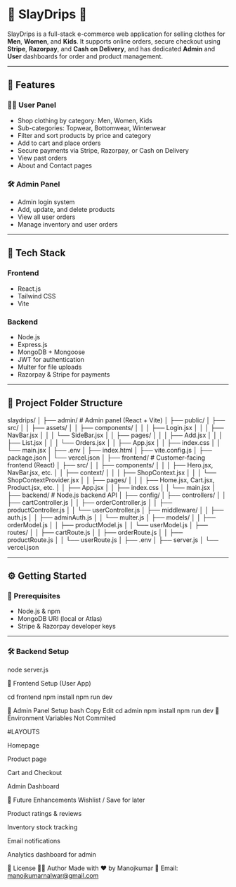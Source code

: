 

# 🧢 SlayDrips 👗

SlayDrips is a full-stack e-commerce web application for selling clothes for **Men**, **Women**, and **Kids**. It supports online orders, secure checkout using **Stripe**, **Razorpay**, and **Cash on Delivery**, and has dedicated **Admin** and **User** dashboards for order and product management.

---

## 🚀 Features

### 👨‍💻 User Panel
- Shop clothing by category: Men, Women, Kids
- Sub-categories: Topwear, Bottomwear, Winterwear
- Filter and sort products by price and category
- Add to cart and place orders
- Secure payments via Stripe, Razorpay, or Cash on Delivery
- View past orders
- About and Contact pages

### 🛠️ Admin Panel
- Admin login system
- Add, update, and delete products
- View all user orders
- Manage inventory and user orders

---

## 🧱 Tech Stack

### Frontend
- React.js
- Tailwind CSS
- Vite

### Backend
- Node.js
- Express.js
- MongoDB + Mongoose
- JWT for authentication
- Multer for file uploads
- Razorpay & Stripe for payments

---

## 📁 Project Folder Structure

slaydrips/
│
├── admin/ # Admin panel (React + Vite)
│ ├── public/
│ ├── src/
│ │ ├── assets/
│ │ ├── components/
│ │ │ ├── Login.jsx
│ │ │ ├── NavBar.jsx
│ │ │ └── SideBar.jsx
│ │ ├── pages/
│ │ │ ├── Add.jsx
│ │ │ ├── List.jsx
│ │ │ └── Orders.jsx
│ │ ├── App.jsx
│ │ ├── index.css
│ │ └── main.jsx
│ ├── .env
│ ├── index.html
│ ├── vite.config.js
│ ├── package.json
│ └── vercel.json
│
├── frontend/ # Customer-facing frontend (React)
│ ├── src/
│ │ ├── components/
│ │ │ ├── Hero.jsx, NavBar.jsx, etc.
│ │ ├── context/
│ │ │ ├── ShopContext.jsx
│ │ │ └── ShopContextProvider.jsx
│ │ ├── pages/
│ │ │ ├── Home.jsx, Cart.jsx, Product.jsx, etc.
│ │ ├── App.jsx
│ │ ├── index.css
│ │ └── main.jsx
│
├── backend/ # Node.js backend API
│ ├── config/
│ ├── controllers/
│ │ ├── cartController.js
│ │ ├── orderController.js
│ │ ├── productController.js
│ │ └── userController.js
│ ├── middleware/
│ │ ├── auth.js
│ │ ├── adminAuth.js
│ │ └── multer.js
│ ├── models/
│ │ ├── orderModel.js
│ │ ├── productModel.js
│ │ └── userModel.js
│ ├── routes/
│ │ ├── cartRoute.js
│ │ ├── orderRoute.js
│ │ ├── productRoute.js
│ │ └── userRoute.js
│ ├── .env
│ ├── server.js
│ └── vercel.json



---

## ⚙️ Getting Started

### 🧩 Prerequisites
- Node.js & npm
- MongoDB URI (local or Atlas)
- Stripe & Razorpay developer keys

---

### 🛠️ Backend Setup


node server.js

🎨 Frontend Setup (User App)

cd frontend
npm install
npm run dev

🧮 Admin Panel Setup
bash
Copy
Edit
cd admin
npm install
npm run dev
🔐 Environment Variables
Not Commited

#LAYOUTS

Homepage

Product page

Cart and Checkout

Admin Dashboard

🔮 Future Enhancements
Wishlist / Save for later

Product ratings & reviews

Inventory stock tracking

Email notifications

Analytics dashboard for admin

📄 License
👨‍💻 Author
Made with ❤️ by Manojkumar
📧 Email: manojkumarnalwar@gmail.com











